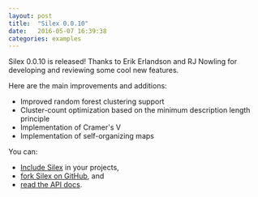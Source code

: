 ```yaml
---
layout: post
title:  "Silex 0.0.10"
date:   2016-05-07 16:39:38
categories: examples
---
```


Silex 0.0.10 is released!  Thanks to Erik Erlandson and RJ Nowling for developing and reviewing some cool new features.

Here are the main improvements and additions:

* Improved random forest clustering support
* Cluster-count optimization based on the minimum description length principle
* Implementation of Cramer's V
* Implementation of self-organizing maps

You can:

* [Include Silex](http://silex.freevariable.com/coordinates/) in your projects,
* [fork Silex on GitHub](https://github.com/radanalyticsio/silex), and
* [read the API docs](http://silex.freevariable.com/latest/api/).
